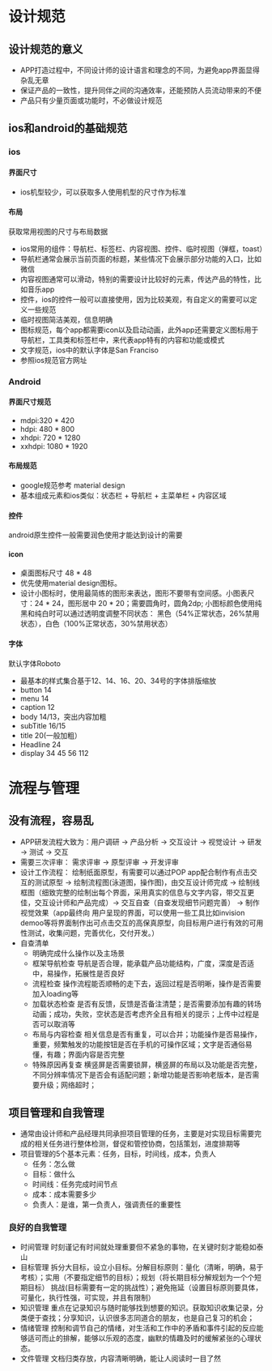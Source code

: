 # 设计规范
## 设计规范的意义
- APP打造过程中，不同设计师的设计语言和理念的不同，为避免app界面显得杂乱无章
- 保证产品的一致性，提升同伴之间的沟通效率，还能预防人员流动带来的不便
- 产品只有少量页面或功能时，不必做设计规范
## ios和android的基础规范
### ios
#### 界面尺寸
- ios机型较少，可以获取多人使用机型的尺寸作为标准
#### 布局
获取常用视图的尺寸与布局数据
- ios常用的组件：导航栏、标签栏、内容视图、控件、临时视图（弹框，toast）
- 导航栏通常会展示当前页面的标题，某些情况下会展示部分功能的入口，比如微信
- 内容视图通常可以滑动，特别的需要设计比较好的元素，传达产品的特性，比如音乐app
- 控件，ios的控件一般可以直接使用，因为比较美观，有自定义的需要可以定义一些规范
- 临时视图简洁美观，信息明确
- 图标规范，每个app都需要icon以及启动动画，此外app还需要定义图标用于导航栏，工具类和标签栏中，来代表app特有的内容和功能或模式
- 文字规范，ios中的默认字体是San Franciso
- 参照ios规范官方网址

### Android
#### 界面尺寸规范
- mdpi:320 * 420 
- hdpi: 480 * 800
- xhdpi: 720 * 1280
- xxhdpi: 1080 * 1920

#### 布局规范
- google规范参考 material design
- 基本组成元素和ios类似：状态栏 + 导航栏 + 主菜单栏 + 内容区域
#### 控件
android原生控件一般需要润色使用才能达到设计的需要
#### icon
- 桌面图标尺寸 48 * 48
- 优先使用material design图标。
- 设计小图标时，使用最简练的图形来表达，图形不要带有空间感。小图表尺寸：24 * 24，图形居中 20 * 20；需要圆角时，圆角2dp;
  小图标颜色使用纯黑和纯白时可以通过透明度调整不同状态： 黑色（54%正常状态，26%禁用状态），白色（100%正常状态，30%禁用状态）
#### 字体
默认字体Roboto
- 最基本的样式集合基于12、14、16、20、34号的字体排版缩放
- button 14
- menu 14
- caption 12
- body 14/13，突出内容加粗
- subTitle 16/15
- title 20(一般加粗）
- Headline 24
- display 34 45  56  112

# 流程与管理
## 没有流程，容易乱
- APP研发流程大致为：用户调研 -> 产品分析 -> 交互设计 -> 视觉设计 -> 研发 -> 测试 -> 交互
- 需要三次评审： 需求评审 -> 原型评审 -> 开发评审
- 设计工作流程： 绘制纸面原型，有需要可以通过POP app配合制作有点击交互的测试原型 -> 绘制流程图(泳道图，操作图)，由交互设计师完成 ->
  绘制线框图（细致完整的绘制出每个界面，采用真实的信息与文字内容，带交互更佳，交互设计师和产品完成）-> 交互自查（自查发现细节问题完善） -> 制作视觉效果（app最终向
  用户呈现的界面，可以使用一些工具比如invision demoo等将界面制作出可点击交互的高保真原型，向目标用户进行有效的可用性测试，收集问题，完善优化，交付开发。）
- 自查清单
  - 明确完成什么操作以及主场景
  - 框架导航检查 导航是否合理，能承载产品功能结构，广度，深度是否适中，易操作，拓展性是否良好
  - 流程检查 操作流程能否顺畅的走下去，返回过程是否明晰，操作是否需要加入loading等
  - 加载状态检查 是否有反馈，反馈是否备注清楚；是否需要添加有趣的转场动画；成功，失败，空状态是否考虑齐全且有相关的提示；上传中过程是否可以取消等
  - 布局与内容检查 相关信息是否有重复，可以合并；功能操作是否易操作，重要，频繁触发的功能按钮是否在手机的可操作区域；文字是否通俗易懂，有趣；界面内容是否完整
  - 特殊原因再复查 横竖屏是否需要锁屏，横竖屏的布局以及功能是否完整，不同分辨率情况下是否会有适配问题；新增功能是否影响老版本，是否需要升级；网络超时；

## 项目管理和自我管理
- 通常由设计师和产品经理共同承担项目管理的任务，主要是对实现目标需要完成的相关任务进行整体检测，督促和管控协商，包括策划，进度排期等
- 项目管理的5个基本元素：任务，目标，时间线，成本，负责人
  - 任务：怎么做
  - 目标：做什么
  - 时间线：任务完成时间节点
  - 成本：成本需要多少
  - 负责人：是谁，第一负责人，强调责任的重要性

### 良好的自我管理
- 时间管理  时刻谨记有时间就处理重要但不紧急的事物，在关键时刻才能稳如泰山
- 目标管理 拆分大目标，设立小目标。分解目标原则：量化（清晰，明确，易于考核）；实用（不要指定细节的目标）；规划（将长期目标分解规划为一个个短期目标）
  挑战(目标需要有一定的挑战性）；避免拖延（设置目标原则要具体，可量化，执行性强，可实现，并且有限制）
- 知识管理 重点在记录知识与随时能够找到想要的知识。获取知识收集记录，分类便于查找；分享知识，认识很多志同道合的朋友，也是自己复习的机会；
- 情绪管理 控制和调节自己的情绪，对生活和工作中的矛盾和事件引起的反应能够适可而止的排解，能够以乐观的态度，幽默的情趣及时的缓解紧张的心理状态。
- 文件管理 文档归类存放，内容清晰明确，能让人阅读时一目了然